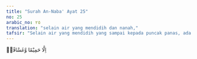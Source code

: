 ```yaml
---
title: "Surah An-Naba' Ayat 25"
no: 25
arabic_no: ٢٥
translation: "selain air yang mendidih dan nanah,"
tafsir: "Selain air yang mendidih yang sampai kepada puncak panas, ada pula nanah yang sangat busuk baunya."
---
```

اِلَّا حَمِيْمًا وَّغَسَّاقًاۙ